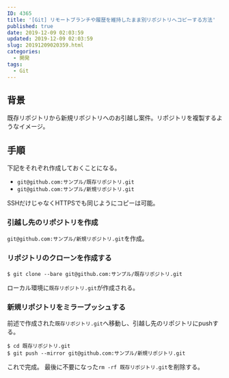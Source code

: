 ```yaml
---
ID: 4365
title: '[Git] リモートブランチや履歴を維持したまま別リポジトリへコピーする方法'
published: true
date: 2019-12-09 02:03:59
updated: 2019-12-09 02:03:59
slug: 20191209020359.html
categories:
  - 開発
tags:
  - Git
---
```

## 背景

既存リポジトリから新規リポジトリへのお引越し案件。リポジトリを複製するようなイメージ。

## 手順

下記をそれぞれ作成しておくことになる。

- `git@github.com:サンプル/既存リポジトリ.git`
- `git@github.com:サンプル/新規リポジトリ.git`

SSHだけじゃなくHTTPSでも同じようにコピーは可能。


### 引越し先のリポジトリを作成

`git@github.com:サンプル/新規リポジトリ.git`を作成。


### リポジトリのクローンを作成する

```
$ git clone --bare git@github.com:サンプル/既存リポジトリ.git
```

ローカル環境に`既存リポジトリ.git`が作成される。


### 新規リポジトリをミラープッシュする

前述で作成された`既存リポジトリ.git`へ移動し、引越し先のリポジトリにpushする。

```
$ cd 既存リポジトリ.git
$ git push --mirror git@github.com:サンプル/新規リポジトリ.git
```

これで完成。
最後に不要になった`rm -rf 既存リポジトリ.git`を削除する。